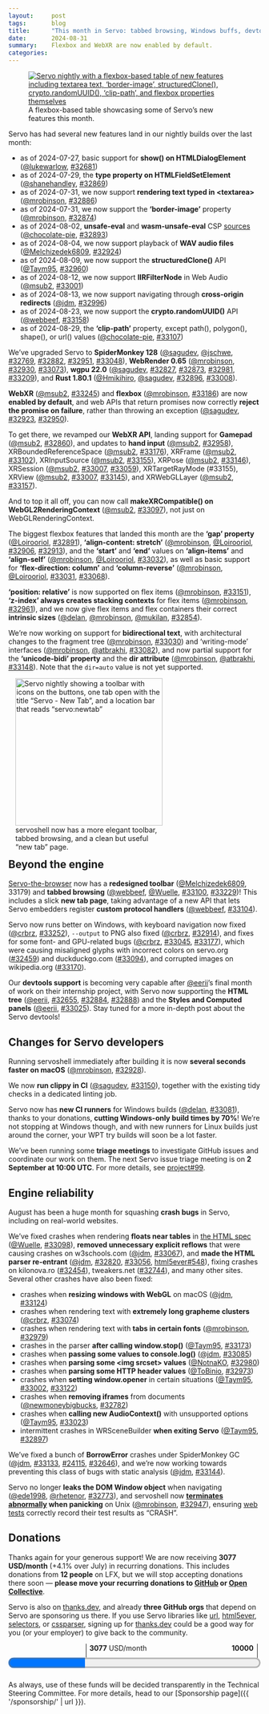 ```yaml
---
layout:     post
tags:       blog
title:      "This month in Servo: tabbed browsing, Windows buffs, devtools, and more!"
date:       2024-08-31
summary:    Flexbox and WebXR are now enabled by default.
categories:
---
```


<figure><a href="{{ '/img/blog/features-august-2024.png' | url }}"><img src="{{ '/img/blog/features-august-2024.png' | url }}"
    alt="Servo nightly with a flexbox-based table of new features including textarea text, ‘border-image’, structuredClone(), crypto.randomUUID(), ‘clip-path’, and flexbox properties themselves"></a>
<figcaption>A flexbox-based table showcasing some of Servo’s new features this month.</figcaption></figure>

<span class=_floatmin></span>Servo has had several new features land in our nightly builds over the last month:

- as of 2024-07-27, basic support for **show() on HTMLDialogElement** ([@lukewarlow](https://github.com/lukewarlow), [#32681](https://github.com/servo/servo/pull/32681))
- as of 2024-07-29, the **type property on HTMLFieldSetElement** ([@shanehandley](https://github.com/shanehandley), [#32869](https://github.com/servo/servo/pull/32869))
- as of 2024-07-31, we now support **rendering text typed in &lt;textarea>** ([@mrobinson](https://github.com/mrobinson), [#32886](https://github.com/servo/servo/pull/32886))
- as of 2024-07-31, we now support the **‘border-image’** property ([@mrobinson](https://github.com/mrobinson), [#32874](https://github.com/servo/servo/pull/32874))
- as of 2024-08-02, **unsafe-eval** and **wasm-unsafe-eval** CSP [sources](https://developer.mozilla.org/en-US/docs/Web/HTTP/Headers/Content-Security-Policy/Sources) ([@chocolate-pie](https://github.com/chocolate-pie), [#32893](https://github.com/servo/servo/pull/32893))
- as of 2024-08-04, we now support playback of **WAV audio files** ([@Melchizedek6809](https://github.com/Melchizedek6809), [#32924](https://github.com/servo/servo/pull/32924))
- as of 2024-08-09, we now support the **structuredClone()** API ([@Taym95](https://github.com/Taym95), [#32960](https://github.com/servo/servo/pull/32960))
- as of 2024-08-12, we now support **IIRFilterNode** in Web Audio ([@msub2](https://github.com/msub2), [#33001](https://github.com/servo/servo/pull/33001))
- as of 2024-08-13, we now support navigating through **cross-origin redirects** ([@jdm](https://github.com/jdm), [#32996](https://github.com/servo/servo/pull/32996))
- as of 2024-08-23, we now support the **crypto.randomUUID()** API ([@webbeef](https://github.com/webbeef), [#33158](https://github.com/servo/servo/pull/33158))
- as of 2024-08-29, the **‘clip-path’** property, except path(), polygon(), shape(), or url() values ([@chocolate-pie](https://github.com/chocolate-pie), [#33107](https://github.com/servo/servo/pull/33107))

We’ve upgraded Servo to **SpiderMonkey 128** ([@sagudev](https://github.com/sagudev), [@jschwe](https://github.com/jschwe), [#32769](https://github.com/servo/servo/pull/32769), [#32882](https://github.com/servo/servo/pull/32882), [#32951](https://github.com/servo/servo/pull/32951), [#33048](https://github.com/servo/servo/pull/33048)), **WebRender 0.65** ([@mrobinson](https://github.com/mrobinson), [#32930](https://github.com/servo/servo/pull/32930), [#33073](https://github.com/servo/servo/pull/33073)), **wgpu 22.0** ([@sagudev](https://github.com/sagudev), [#32827](https://github.com/servo/servo/pull/32827), [#32873](https://github.com/servo/servo/pull/32873), [#32981](https://github.com/servo/servo/pull/32981), [#33209](https://github.com/servo/servo/pull/33209)), and **Rust 1.80.1** ([@Hmikihiro](https://github.com/Hmikihiro), [@sagudev](https://github.com/sagudev), [#32896](https://github.com/servo/servo/pull/32896), [#33008](https://github.com/servo/servo/pull/33008)).

**WebXR** ([@msub2](https://github.com/msub2), [#33245](https://github.com/servo/servo/pull/33245)) and **flexbox** ([@mrobinson](https://github.com/mrobinson), [#33186](https://github.com/servo/servo/pull/33186)) are now **enabled by default**, and web APIs that return promises now correctly **reject the promise on failure**, rather than throwing an exception ([@sagudev](https://github.com/sagudev), [#32923](https://github.com/servo/servo/pull/32923), [#32950](https://github.com/servo/servo/pull/32950)).

To get there, we revamped our **WebXR API**, landing support for **Gamepad** ([@msub2](https://github.com/msub2), [#32860](https://github.com/servo/servo/pull/32860)), and updates to **hand input** ([@msub2](https://github.com/msub2), [#32958](https://github.com/servo/servo/pull/32958)), XRBoundedReferenceSpace ([@msub2](https://github.com/msub2), [#33176](https://github.com/servo/servo/pull/33176)), XRFrame ([@msub2](https://github.com/msub2), [#33102](https://github.com/servo/servo/pull/33102)), XRInputSource ([@msub2](https://github.com/msub2), [#33155](https://github.com/servo/servo/pull/33155)), XRPose ([@msub2](https://github.com/msub2), [#33146](https://github.com/servo/servo/pull/33146)), XRSession ([@msub2](https://github.com/msub2), [#33007](https://github.com/servo/servo/pull/33007), [#33059](https://github.com/servo/servo/pull/33059)), XRTargetRayMode (#33155), XRView ([@msub2](https://github.com/msub2), [#33007](https://github.com/servo/servo/pull/33007), [#33145](https://github.com/servo/servo/pull/33145)), and XRWebGLLayer ([@msub2](https://github.com/msub2), [#33157](https://github.com/servo/servo/pull/33157)).

And to top it all off, you can now call **makeXRCompatible() on WebGL2RenderingContext** ([@msub2](https://github.com/msub2), [#33097](https://github.com/servo/servo/pull/33097)), not just on WebGLRenderingContext.

The biggest flexbox features that landed this month are the **‘gap’ property** ([@Loirooriol](https://github.com/Loirooriol), [#32891](https://github.com/servo/servo/pull/32891)), **‘align-content: stretch’** ([@mrobinson](https://github.com/mrobinson), [@Loirooriol](https://github.com/Loirooriol), [#32906](https://github.com/servo/servo/pull/32906), [#32913](https://github.com/servo/servo/pull/32913)), and the **‘start’** and **‘end’** values on **‘align-items’** and **‘align-self’** ([@mrobinson](https://github.com/mrobinson), [@Loirooriol](https://github.com/Loirooriol), [#33032](https://github.com/servo/servo/pull/33032)), as well as basic support for **‘flex-direction: column’** and **‘column-reverse’** ([@mrobinson](https://github.com/mrobinson), [@Loirooriol](https://github.com/Loirooriol), [#33031](https://github.com/servo/servo/pull/33031), [#33068](https://github.com/servo/servo/pull/33068)).

**‘position: relative’** is now supported on flex items ([@mrobinson](https://github.com/mrobinson), [#33151](https://github.com/servo/servo/pull/33151)), **‘z-index’ always creates stacking contexts** for flex items ([@mrobinson](https://github.com/mrobinson), [#32961](https://github.com/servo/servo/pull/32961)), and we now give flex items and flex containers their correct **intrinsic sizes** ([@delan](https://github.com/delan), [@mrobinson](https://github.com/mrobinson), [@mukilan](https://github.com/mukilan), [#32854](https://github.com/servo/servo/pull/32854)).

We’re now working on support for **bidirectional text**, with architectural changes to the fragment tree ([@mrobinson](https://github.com/mrobinson), [#33030](https://github.com/servo/servo/pull/33030)) and ‘writing-mode’ interfaces ([@mrobinson](https://github.com/mrobinson), [@atbrakhi](https://github.com/atbrakhi), [#33082](https://github.com/servo/servo/pull/33082)), and now partial support for the **‘unicode-bidi’ property** and the **dir attribute** ([@mrobinson](https://github.com/mrobinson), [@atbrakhi](https://github.com/atbrakhi), [#33148](https://github.com/servo/servo/pull/33148)).
Note that the `dir=auto` value is not yet supported.

<figure class="_figl"><a href="{{ '/img/blog/servoshell-august-2024.png' | url }}"><img src="{{ '/img/blog/servoshell-august-2024.png' | url }}"
    alt="Servo nightly showing a toolbar with icons on the buttons, one tab open with the title “Servo - New Tab”, and a location bar that reads “servo:newtab”"></a>
<figcaption>servoshell now has a more elegant toolbar, tabbed browsing, and a clean but useful “new tab” page.</figcaption></figure>

## <span class=_floatmin></span>Beyond the engine

[Servo-the-browser](https://book.servo.org/running-servoshell.html) now has a **redesigned toolbar** ([@Melchizedek6809](https://github.com/Melchizedek6809), 33179) and **tabbed browsing** ([@webbeef](https://github.com/webbeef), [@Wuelle](https://github.com/Wuelle), [#33100](https://github.com/servo/servo/pull/33100), [#33229](https://github.com/servo/servo/pull/33229))!
This includes a slick **new tab page**, taking advantage of a new API that lets Servo embedders register **custom protocol handlers** ([@webbeef](https://github.com/webbeef), [#33104](https://github.com/servo/servo/pull/33104)).

Servo now runs better on Windows, with keyboard navigation now fixed ([@crbrz](https://github.com/crbrz), [#33252](https://github.com/servo/servo/pull/33252)), `--output` to PNG also fixed ([@crbrz](https://github.com/crbrz), [#32914](https://github.com/servo/servo/pull/32914)), and fixes for some font- and GPU-related bugs ([@crbrz](https://github.com/crbrz), [#33045](https://github.com/servo/servo/pull/33045), [#33177](https://github.com/servo/servo/pull/33177)), which were causing misaligned glyphs with incorrect colors on servo<!-- no link -->.org ([#32459](https://github.com/servo/servo/issues/32459)) and duckduckgo<!-- no link -->.com ([#33094](https://github.com/servo/servo/issues/33094)), and corrupted images on wikipedia<!-- no link -->.org ([#33170](https://github.com/servo/servo/issues/33170)).

Our **devtools support** is becoming very capable after [@eerii](https://github.com/eerii)’s final month of work on their internship project, with Servo now supporting the **HTML tree** ([@eerii](https://github.com/eerii), [#32655](https://github.com/servo/servo/pull/32655), [#32884](https://github.com/servo/servo/pull/32884), [#32888](https://github.com/servo/servo/pull/32888)) and the **Styles and Computed panels** ([@eerii](https://github.com/eerii), [#33025](https://github.com/servo/servo/pull/33025)).
Stay tuned for a more in-depth post about the Servo devtools!

## Changes for Servo developers

Running servoshell immediately after building it is now **several seconds faster on macOS** ([@mrobinson](https://github.com/mrobinson), [#32928](https://github.com/servo/servo/pull/32928)).

We now **run clippy in CI** ([@sagudev](https://github.com/sagudev), [#33150](https://github.com/servo/servo/pull/33150)), together with the existing tidy checks in a dedicated linting job.

Servo now has **new CI runners** for Windows builds ([@delan](https://github.com/delan), [#33081](https://github.com/servo/servo/pull/33081)), thanks to your donations, **cutting Windows-only build times by 70%**!
We’re not stopping at Windows though, and with new runners for Linux builds just around the corner, your WPT try builds will soon be a lot faster.

We’ve been running some **triage meetings** to investigate GitHub issues and coordinate our work on them.
The next Servo issue triage meeting is on **2 September at 10:00 UTC**.
For more details, see [project#99](https://github.com/servo/project/issues/99).

## Engine reliability

August has been a huge month for squashing **crash bugs** in Servo, including on real-world websites.

We’ve fixed crashes when rendering **floats near tables** in [the HTML spec](https://html.spec.whatwg.org) ([@Wuelle](https://github.com/Wuelle), [#33098](https://github.com/servo/servo/pull/33098)), **removed unnecessary explicit reflows** that were causing crashes on w3schools<!-- no link -->.com ([@jdm](https://github.com/jdm), [#33067](https://github.com/servo/servo/pull/33067)), and **made the HTML parser re-entrant** ([@jdm](https://github.com/jdm), [#32820](https://github.com/servo/servo/pull/32820), [#33056](https://github.com/servo/servo/pull/33056), [html5ever#548](https://github.com/servo/html5ever/pull/548)), fixing crashes on kilonova<!-- no link -->.ro ([#32454](https://github.com/servo/servo/issues/32454)), tweakers<!-- no link -->.net ([#32744](https://github.com/servo/servo/issues/32744)), and many other sites.
Several other crashes have also been fixed:

- crashes when **resizing windows with WebGL** on macOS ([@jdm](https://github.com/jdm), [#33124](https://github.com/servo/servo/pull/33124))
- crashes when rendering text with **extremely long grapheme clusters** ([@crbrz](https://github.com/crbrz), [#33074](https://github.com/servo/servo/pull/33074))
- crashes when rendering text with **tabs in certain fonts** ([@mrobinson](https://github.com/mrobinson), [#32979](https://github.com/servo/servo/pull/32979))
- crashes in the parser **after calling window.stop()** ([@Taym95](https://github.com/Taym95), [#33173](https://github.com/servo/servo/pull/33173))
- crashes when **passing some values to console.log()** ([@jdm](https://github.com/jdm), [#33085](https://github.com/servo/servo/pull/33085))
- crashes when **parsing some &lt;img srcset> values** ([@NotnaKO](https://github.com/NotnaKO), [#32980](https://github.com/servo/servo/pull/32980))
- crashes when **parsing some HTTP header values** ([@ToBinio](https://github.com/ToBinio), [#32973](https://github.com/servo/servo/pull/32973))
- crashes when **setting window.opener** in certain situations ([@Taym95](https://github.com/Taym95), [#33002](https://github.com/servo/servo/pull/33002), [#33122](https://github.com/servo/servo/pull/33122))
- crashes when **removing iframes** from documents ([@newmoneybigbucks](https://github.com/newmoneybigbucks), [#32782](https://github.com/servo/servo/pull/32782))
- crashes when **calling new AudioContext()** with unsupported options ([@Taym95](https://github.com/Taym95), [#33023](https://github.com/servo/servo/pull/33023))
- intermittent crashes in WRSceneBuilder **when exiting Servo** ([@Taym95](https://github.com/Taym95), [#32897](https://github.com/servo/servo/pull/32897))

We’ve fixed a bunch of **BorrowError** crashes under SpiderMonkey GC ([@jdm](https://github.com/jdm), [#33133](https://github.com/servo/servo/pull/33133), [#24115](https://github.com/servo/servo/issues/24115), [#32646](https://github.com/servo/servo/issues/32646)), and we’re now working towards preventing this class of bugs with static analysis ([@jdm](https://github.com/jdm), [#33144](https://github.com/servo/servo/pull/33144)).

Servo no longer **leaks the DOM Window object** when navigating ([@ede1998](https://github.com/ede1998), [@rhetenor](https://github.com/rhetenor), [#32773](https://github.com/servo/servo/pull/32773)), and servoshell now **[terminates abnormally](https://pubs.opengroup.org/onlinepubs/9799919799/functions/V2_chap02.html#tag_16_04_03_01) when panicking** on Unix ([@mrobinson](https://github.com/mrobinson), [#32947](https://github.com/servo/servo/pull/32947)), ensuring [web tests](https://book.servo.org/hacking/testing.html) correctly record their test results as “CRASH”.

## Donations

Thanks again for your generous support!
We are now receiving **3077 USD/month** (+4.1% over July) in recurring donations.
This includes donations from **12 people** on LFX, but we will stop accepting donations there soon — **please move your recurring donations to [GitHub](https://github.com/sponsors/servo) or [Open Collective](https://opencollective.com/servo)**.

Servo is also on [thanks.dev](https://thanks.dev), and already **three GitHub orgs** that depend on Servo are sponsoring us there.
If you use Servo libraries like [url](https://crates.io/crates/url/reverse_dependencies), [html5ever](https://crates.io/crates/html5ever/reverse_dependencies), [selectors](https://crates.io/crates/selectors/reverse_dependencies), or [cssparser](https://crates.io/crates/cssparser/reverse_dependencies), signing up for [thanks.dev](https://thanks.dev) could be a good way for you (or your employer) to give back to the community.

<figure class="_fig" style="width: 100%; margin: 1em 0;"><div class="_flex" style="height: calc(1lh + 3em); flex-flow: column nowrap; text-align: left;">
    <div style="position: relative; text-align: right;">
        <div style="position: absolute; margin-left: calc(100% * 3077 / 10000); padding-left: 0.5em;"><strong>3077</strong> USD/month</div>
        <div style="position: absolute; margin-left: calc(100% * 3077 / 10000); height: calc(1lh + 1.5em); border-left: 1px solid;"></div>
        <div style="position: absolute; margin-left: calc(100% - 0.5em); height: calc(1lh + 1.5em); border-left: 1px solid;"></div>
        <div style="padding-right: 1em;"><strong>10000</strong><!-- USD/month --></div>
    </div>
    <progress value="3077" max="10000" style="transform: scale(3); transform-origin: top left; width: calc(100% / 3);"></progress>
</div></figure>

As always, use of these funds will be decided transparently in the Technical Steering Committee.
For more details, head to our [Sponsorship page]({{ '/sponsorship/' | url }}).

<style>
    /* guaranteed minimum width for first paragraph after a float */
    ._floatmin {
        display: block;
        width: 13em;
        overflow: hidden;
    }
    ._none {
        display: none;
    }
    ._fig:not(#specificity) {
        width: 33em;
        max-width: 100%;
        margin: 1em auto;
    }
    ._fig > ._flex {
        display: flex;
    }
    ._fig table {
        text-align: initial;
    }
    ._fig figcaption._notes {
        text-align: left;
        width: max-content;
        max-width: 100%;
    }
    ._figl:not(#specificity),
    ._figr:not(#specificity) {
        margin: 0 1em 1em;
    }
    ._figl {
        float: left;
        max-width: 100%;
    }
    ._figr {
        float: right;
        max-width: 100%;
    }
    ._figl > figcaption,
    ._figr > figcaption,
    ._figl > iframe,
    ._figr > iframe,
    ._figl > video,
    ._figr > video,
    ._figl > a > img,
    ._figr > a > img {
        width: 21em;
        max-width: 100%;
    }
    ._runin {
        margin-bottom: 1em;
    }
    ._runin > p,
    ._runin > h2 {
        display: inline;
    }
    ._correction {
        max-width: 33em;
        margin: 1em auto;
        border-bottom: 1px solid;
        padding-bottom: 1em;
    }
    ._note {
        margin: 1em 1em;
        border-left: 1px solid;
        padding-left: 1em;
        opacity: 0.75;
    }
</style>
